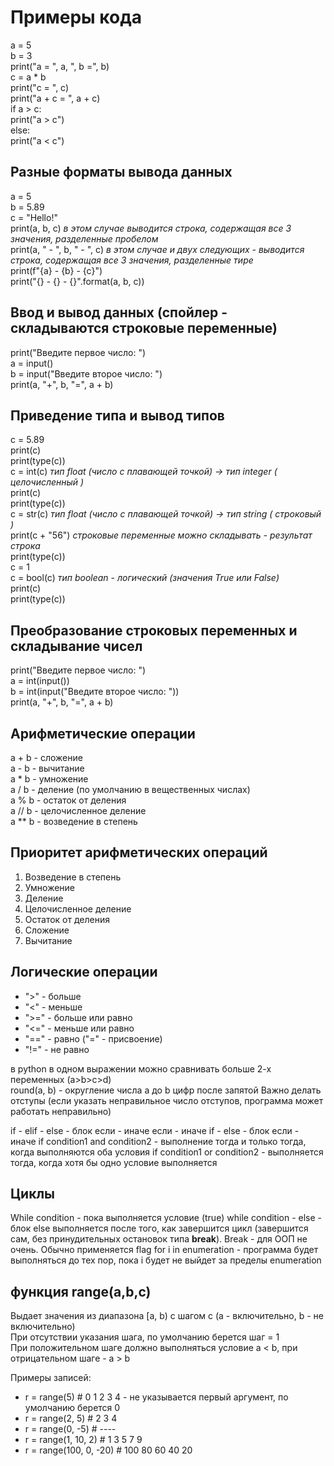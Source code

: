 # Примеры кода

a = 5  
b = 3  
print("a = ", a, ", b =", b)  
c = a * b  
print("c = ", c)  
print("a + c = ", a + c)  
if a > c:  
    print("a > c")  
else:  
    print("a < c")

## Разные форматы вывода данных

a = 5  
b  = 5.89  
c = "Hello!"  
print(a, b, c) *в этом случае выводится строка, содержащая все 3 значения, разделенные пробелом*  
print(a, " - ", b, " - ", c) *в этом случае и двух следующих - выводится строка, содержащая все 3 значения, разделенные тире*  
print(f"{a} - {b} - {c}")  
print("{} - {} - {}".format(a, b, c))  

## Ввод и вывод данных (спойлер - складываются строковые переменные)

print("Введите первое число: ")  
a = input()  
b = input("Введите второе число: ")  
print(a, "+", b, "=", a + b)

## Приведение типа и вывод типов

c = 5.89  
print(c)  
print(type(c))  
c = int(c)  *тип float (число с плавающей точкой) -> тип integer ( целочисленный )*  
print(c)  
print(type(c))  
c = str(c)  *тип float (число с плавающей точкой) -> тип string ( строковый )*  
print(c + "56")  *строковые переменные можно складывать - результат строка*  
print(type(c))  
c = 1  
c = bool(c)  *тип boolean - логический (значения True или False)*  
print(c)  
print(type(c))

## Преобразование строковых переменных и складывание чисел

print("Введите первое число: ")  
a = int(input())  
b = int(input("Введите второе число: "))  
print(a, "+", b, "=", a + b)

## Арифметические операции  

a + b - сложение  
a - b - вычитание  
a * b - умножение  
a / b - деление (по умолчанию в вещественных числах)  
a % b - остаток от деления  
a // b - целочисленное деление  
a ** b - возведение в степень

## Приоритет арифметических операций

1. Возведение в степень
1. Умножение
1. Деление
1. Целочисленное деление
1. Остаток от деления
1. Сложение
1. Вычитание

## Логические операции

- ">" - больше
- "<" - меньше
- ">=" - больше или равно
- "<=" - меньше или равно
- "==" - равно ("=" - присвоение)
- "!=" - не равно

в python в одном выражении можно сравнивать больше 2-х переменных (a>b>c>d)  
round(a, b) - округление числа a до b цифр после запятой
Важно делать отступы (если указать неправильное число отступов, программа может работать неправильно)

if - elif - else - блок если - иначе если - иначе
if - else - блок если - иначе
if condition1 and condition2 - выполнение тогда и только тогда, когда выполняются оба условия
if condition1 or condition2 - выполняется тогда, когда хотя бы одно условие выполняется

## Циклы

While condition - пока выполняется условие (true)
while condition - else - блок else выполняется после того, как завершится цикл (завершится сам, без принудительных остановок типа **break**). Break - для ООП не очень. Обычно применяется flag
for i in enumeration - программа будет выполняться до тех пор, пока i будет не выйдет за пределы enumeration

## функция range(a,b,c)

Выдает значения из диапазона [a, b) с шагом c (а - включительно, b - не включительно)  
При отсутствии указания шага, по умолчанию берется шаг = 1  
При положительном шаге должно выполняться условие a < b, при отрицательном шаге - a > b

Примеры записей:

- r = range(5) # 0 1 2 3 4 - не указывается первый аргумент, по умолчанию берется 0
- r = range(2, 5) # 2 3 4
- r = range(0, -5) # ----
- r = range(1, 10, 2) # 1 3 5 7 9
- r = range(100, 0, -20) # 100 80 60 40 20
